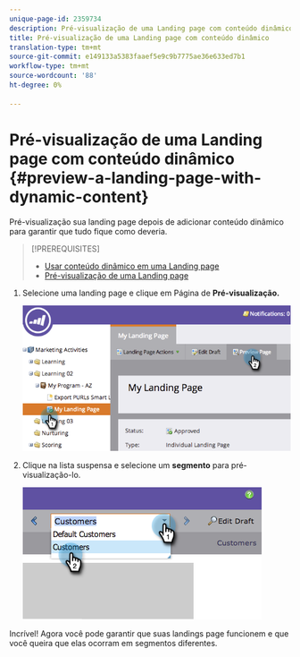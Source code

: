 ```yaml
---
unique-page-id: 2359734
description: Pré-visualização de uma Landing page com conteúdo dinâmico - Documentos do Marketing - Documentação do produto
title: Pré-visualização de uma Landing page com conteúdo dinâmico
translation-type: tm+mt
source-git-commit: e149133a5383faaef5e9c9b7775ae36e633ed7b1
workflow-type: tm+mt
source-wordcount: '88'
ht-degree: 0%

---
```



# Pré-visualização de uma Landing page com conteúdo dinâmico {#preview-a-landing-page-with-dynamic-content}

Pré-visualização sua landing page depois de adicionar conteúdo dinâmico para garantir que tudo fique como deveria.

>[!PREREQUISITES]
>
>* [Usar conteúdo dinâmico em uma Landing page](../../../../product-docs/demand-generation/landing-pages/personalizing-landing-pages/use-dynamic-content-in-a-landing-page.md)
>* [Pré-visualização de uma Landing page](preview-a-landing-page.md)

>



1. Selecione uma landing page e clique em Página de **Pré-visualização.**

   ![](assets/image2014-9-17-16-3a9-3a55.png)

1. Clique na lista suspensa e selecione um **segmento** para pré-visualização-lo.

   ![](assets/image2014-9-25-15-3a34-3a40.png)

Incrível! Agora você pode garantir que suas landings page funcionem e que você queira que elas ocorram em segmentos diferentes.